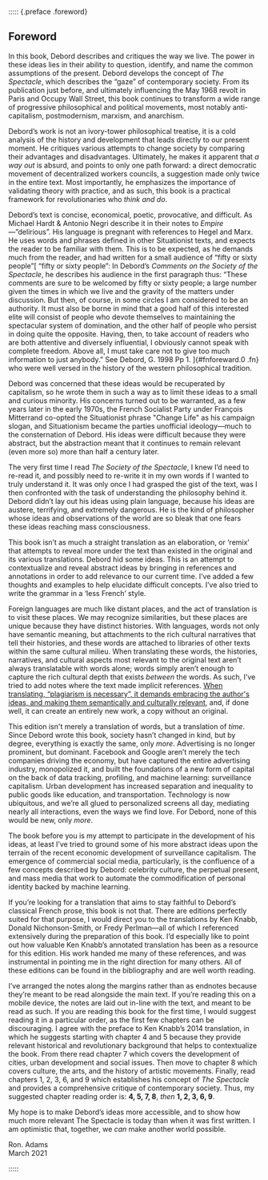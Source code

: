 ::::: {.preface .foreword}

## Foreword

In this book, Debord describes and critiques the way we live. The power in these
ideas lies in their ability to question, identify, and name the common
assumptions of the present. Debord develops the concept of _The Spectacle_,
which describes the “gaze” of contemporary society. From its publication just
before, and ultimately influencing the May 1968 revolt in Paris and Occupy Wall
Street, this book continues to transform a wide range of progressive
philosophical and political movements, most notably anti-capitalism,
postmodernism, marxism, and anarchism.

Debord’s work is not an ivory-tower philosophical treatise, it is a cold
analysis of the history and development that leads directly to our present
moment. He critiques various attempts to change society by comparing their
advantages and disadvantages. Ultimately, he makes it apparent that _a way out_
is absurd, and points to only one path forward: a direct democratic movement of
decentralized workers councils, a suggestion made only twice in the entire text.
Most importantly, he emphasizes the importance of validating theory with
practice, and as such, this book is a practical framework for revolutionaries
who _think and do_.

Debord’s text is concise, economical, poetic, provocative, and difficult. As
Michael Hardt & Antonio Negri describe it in their notes to
_Empire_—”delirious”. His language is pregnant with references to Hegel and
Marx. He uses words and phrases defined in other Situationist texts, and expects
the reader to be familiar with them. This is to be expected, as he demands much
from the reader, and had written for a small audience of “fifty or sixty
people”[
  “fifty or sixty people”: In Debord’s _Comments on the Society of the
  Spectacle_, he describes his audience in the first paragraph thus: “These
  comments are sure to be welcomed by fifty or sixty people; a large number
  given the times in which we live and the gravity of the matters under
  discussion. But then, of course, in some circles I am considered to be an
  authority. It must also be borne in mind that a good half of this interested
  elite will consist of people who devote themselves to maintaining the
  spectacular system of domination, and the other half of people who persist in
  doing quite the opposite. Having, then, to take account of readers who are
  both attentive and diversely influential, I obviously cannot speak with
  complete freedom. Above all, I must take care not to give too much information
  to just anybody.” See Debord, G. 1998 Pp 1.
]{#fnforeward.0 .fn}
who were well versed in the history of the western philosophical tradition.

Debord was concerned that these ideas would be recuperated by capitalism, so he
wrote them in such a way as to limit these ideas to a small and curious
minority. His concerns turned out to be warranted, as a few years later in the
early 1970s, the French Socialist Party under François Mitterrand co-opted the
Situationist phrase "Change Life" as his campaign slogan, and Situationism
became the parties unofficial ideology—much to the consternation of Debord. His
ideas were difficult because they were abstract, but the abstraction meant that
it continues to remain relevant (even more so) more than half a century later.

The very first time I read _The Society of the Spectacle_, I knew I’d need to
re-read it, and possibly need to re-write it in my own words if I wanted to
truly understand it. It was only once I had grasped the gist of the text, was I
then confronted with the task of understanding the philosophy behind it. Debord
didn’t lay out his ideas using plain language, because his ideas are austere,
terrifying, and extremely dangerous. He is the kind of philosopher whose ideas
and observations of the world are so bleak that one fears these ideas reaching
mass consciousness.

This book isn’t as much a straight translation as an elaboration, or ‘remix’
that attempts to reveal more under the text than existed in the original and its
various translations. Debord hid some ideas. This is an attempt to contextualize
and reveal abstract ideas by bringing in references and annotations in order to
add relevance to our current time. I’ve added a few thoughts and examples to
help elucidate difficult concepts. I’ve also tried to write the grammar in a
‘less French’ style.

Foreign languages are much like distant places, and the act of translation is to
visit these places. We may recognize similarities, but these places are unique
because they have distinct histories. With languages, words not only have
semantic meaning, but attachments to the rich cultural narratives that tell
their histories, and these words are attached to libraries of other texts within
the same cultural milieu. When translating these words, the histories,
narratives, and cultural aspects most relevant to the original text aren’t
always translatable with words alone; words simply aren’t enough to capture the
rich cultural depth that exists _between_ the words. As such, I’ve tried to add
notes where the text made implicit references. [When translating, “plagiarism
is necessary”, it demands embracing the author's ideas, and making them
semantically and culturally relevant](#ref207.1), and, if done well, it can
create an entirely new work, a copy without an original.

This edition isn't merely a translation of words, but a translation of _time_.
Since Debord wrote this book, society hasn’t changed in kind, but by degree,
everything is exactly the same, only _more_. Advertising is no longer prominent,
but dominant. Facebook and Google aren’t merely the tech companies driving the
economy, but have captured the entire advertising industry, monopolized it, and
built the foundations of a new form of capital on the back of data tracking,
profiling, and machine learning: surveillance capitalism. Urban development has
increased separation and inequality to public goods like education, and
transportation. Technology is now ubiquitous, and we’re all glued to
personalized screens all day, mediating nearly all interactions, even the ways
we find love. For Debord, none of this would be new, only _more_.

The book before you is my attempt to participate in the development of his
ideas, at least I’ve tried to ground some of his more abstract ideas upon the
terrain of the recent economic development of surveillance capitalism. The
emergence of commercial social media, particularly, is the confluence of a few
concepts described by Debord: celebrity culture, the perpetual present, and mass
media that work to automate the commodification of personal identity backed by
machine learning.

If you’re looking for a translation that aims to stay faithful to Debord’s
classical French prose, this book is not that. There are editions perfectly
suited for that purpose, I would direct you to the translations by Ken Knabb,
Donald Nichonson-Smith, or Fredy Perlman—all of which I referenced extensively
during the preparation of this book. I’d especially like to point out how
valuable Ken Knabb’s annotated translation has been as a resource for this
edition. His work handed me many of these references, and was instrumental in
pointing me in the right direction for many others. All of these editions can be
found in the bibliography and are well worth reading.

I’ve arranged the notes along the margins rather than as endnotes because
they’re meant to be read alongside the main text. If you’re reading this on a
mobile device, the notes are laid out in-line with the text, and meant to be
read as such. If you are reading this book for the first time, I would suggest
reading it in a particular order, as the first few chapters can be discouraging.
I agree with the preface to Ken Knabb’s 2014 translation, in which he suggests
starting with chapter 4 and 5 because they provide relevant historical and
revolutionary background that helps to contextualize the book. From there read
chapter 7 which covers the development of cities, urban development and social
issues. Then move to chapter 8 which covers culture, the arts, and the history
of artistic movements. Finally, read chapters 1, 2, 3, 6, and 9 which
establishes his concept of _The Spectacle_ and provides a comprehensive critique
of contemporary society. Thus, my suggested chapter reading order is: **4, 5, 7,
8**, _then_ **1, 2, 3, 6, 9**.

My hope is to make Debord’s ideas more accessible, and to show how much more
relevant The Spectacle is today than when it was first written. I am optimistic
that, together, we _can_ make another world possible.

Ron. Adams\
March 2021

:::::
